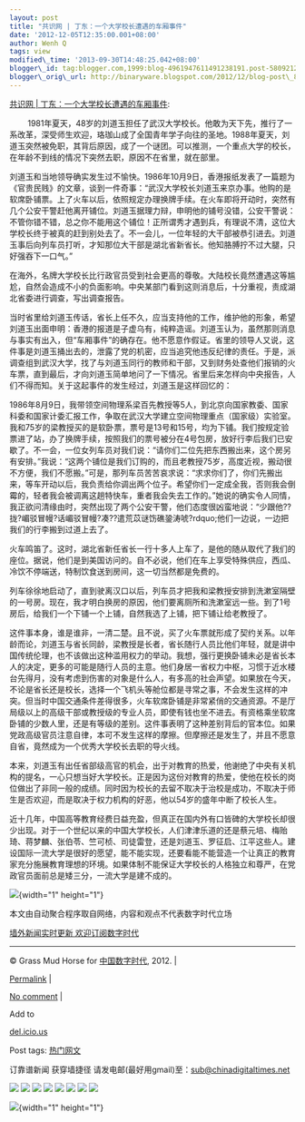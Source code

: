 ```yaml
--- 
layout: post 
title: "共识网 | 丁东：一个大学校长遭遇的车厢事件"
date: '2012-12-05T12:35:00.001+08:00' 
author: Wenh Q
tags: view
modified\_time: '2013-09-30T14:48:25.042+08:00' 
blogger\_id: tag:blogger.com,1999:blog-4961947611491238191.post-580921236153453512
blogger\_orig\_url: http://binaryware.blogspot.com/2012/12/blog-post\_8791.html
--- 
```

[共识网
|
丁东：一个大学校长遭遇的车厢事件](http://feedproxy.google.com/~r/chinagfwblog/~3/vhfXU5LvTJs/):

<div>

 　　1981年夏天，48岁的刘道玉担任了武汉大学校长。他敢为天下先，推行了一系改革，深受师生欢迎，珞珈山成了全国青年学子向往的圣地。1988年夏天，刘道玉突然被免职，其背后原因，成了一个谜团。可以推测，一个重点大学的校长，在年龄不到线的情况下突然去职，原因不在省里，就在部里。

刘道玉和当地领导确实发生过不愉快。1986年10月9日，香港报纸发表了一篇题为《官贵民贱》的文章，谈到一件奇事：“武汉大学校长刘道玉来京办事。他购的是软席卧铺票。上了火车以后，依照规定办理换牌手续。在火车即将开动时，突然有几个公安干警赶他离开铺位。刘道玉据理力辩，申明他的铺号没错，公安干警说：不管你错不错，总之你不能用这个铺位！正所谓秀才遇到兵，有理说不清，这位大学校长终于被真的赶到别处去了。不一会儿，一位年轻的大干部被恭引进去。刘道玉事后向列车员打听，才知那位大干部是湖北省新省长。他知胳膊拧不过大腿，只好强吞下一口气。”

在海外，名牌大学校长比行政官员受到社会更高的尊敬。大陆校长竟然遭遇这等尴尬，自然会造成不小的负面影响。中央某部门看到这则消息后，十分重视，责成湖北省委进行调查，写出调查报告。

当时省里给刘道玉传话，省长上任不久，应当支持他的工作，维护他的形象，希望刘道玉出面申明：香港的报道是子虚乌有，纯粹造谣。刘道玉认为，虽然那则消息与事实有出入，但“车厢事件”的确存在。他不愿意作假证。省里的领导人又说，这件事是刘道玉捅出去的，泄露了党的机密，应当追究他违反纪律的责任。于是，派调查组到武汉大学，找了与刘道玉同行的教师和干部，又到财务处查他们报销的火车票，直到最后，才向刘道玉简单地问了一下情况。省里后来怎样向中央报告，人们不得而知。关于这起事件的发生经过，刘道玉是这样回忆的：

1986年8月9日，我带领空间物理系梁百先教授等5人，到北京向国家教委、国家科委和国家计委汇报工作，争取在武汉大学建立空间物理重点（国家级）实验室。我和75岁的梁教授买的是软卧票，票号是13号和15号，均为下铺。我们按规定验票进了站，办了换牌手续，按照我们的票号被分在4号包房，放好行李后我们已安歇了。不一会，一位女列车员对我们说：“请你们二位先把东西搬出来，这个房另有安排。”我说：“这两个铺位是我们订购的，而且老教授75岁，高度近视，搬动很不方便，我们不愿搬。”可是，那列车员苦苦哀求说：“求求你们了，你们先搬出来，等车开动以后，我负责给你调出两个位子。希望你们一定成全我，否则我会倒霉的，轻者我会被调离这趟特快车，重者我会失去工作的。”她说的确实令人同情，我正欲问清缘由时，突然出现了两个公安干警，他们态度很凶蛮地说：“少跟他??拢?嵋驳冒幔?话嵋驳冒幔?凑??遣荒苡谜饬礁銎涛唬?rdquo;他们一边说，一边把我们的行李搬到过道上去了。

火车鸣笛了。这时，湖北省新任省长一行十多人上车了，是他的随从取代了我们的座位。据说，他们是到美国访问的。自不必说，他们在车上享受特殊供应，西瓜、冷饮不停端送，特制饮食送到房间，这一切当然都是免费的。

列车徐徐地启动了，直到驶离汉口以后，列车员才把我和梁教授安排到洗漱室隔壁的一号房。现在，我才明白换房的原因，他们要离厕所和洗漱室远一些。到了1号房后，给我们一个下铺一个上铺，自然我选了上铺，把下铺让给老教授了。

这件事本身，谁是谁非，一清二楚。且不说，买了火车票就形成了契约关系。以年龄而论，刘道玉与省长同龄，梁教授是长者，省长随行人员比他们年轻，就是讲中国传统伦理，也不该做出这种滥用权力的举动。我想，强行更换卧铺未必是省长本人的决定，更多的可能是随行人员的主意。他们身居一省权力中枢，习惯于近水楼台先得月，没有考虑到伤害的对象是什么人，有多高的社会声望。如果放在今天，不论是省长还是校长，选择一个飞机头等舱位都是寻常之事，不会发生这样的冲突。但当时中国交通条件差得很多，火车软席卧铺是非常紧俏的交通资源。不是厅局级以上的高级干部或教授级的专业人员，即使有钱也坐不进去。有资格乘坐软席卧铺的少数人里，还是有等级的差别。这件事表明了这种差别背后的官本位。如果党政高级官员注意自律，本可不发生这样的摩擦。但摩擦还是发生了，并且不愿意自省，竟然成为一个优秀大学校长去职的导火线。

本来，刘道玉有出任省部级高官的机会，出于对教育的热爱，他谢绝了中央有关机构的提名，一心只想当好大学校长。正是因为这份对教育的热爱，使他在校长的岗位做出了非同一般的成绩。同时因为校长的去留不取决于治校是成功，不取决于师生是否欢迎，而是取决于权力机构的好恶，他以54岁的盛年中断了校长人生。

近十几年，中国高等教育经费日益充盈，但真正在国内外有口皆碑的大学校长却很少出现。对于一个世纪以来的中国大学校长，人们津津乐道的还是蔡元培、梅贻琦、蒋梦麟、张伯苓、竺可桢、司徒雷登，还是刘道玉、罗征启、江平这些人。建设国际一流大学是很好的愿望，能不能实现，还要看能不能营造一个让真正的教育家充分施展教育理想的环境。如果体制不能保证大学校长的人格独立和尊严，在党政官员面前总是矮三分，一流大学是建不成的。

</div>

![](http://pixel.quantserve.com/pixel/p-89EKCgBk8MZdE.gif){width="1"
height="1"}

本文由自动聚合程序取自网络，内容和观点不代表数字时代立场



[墙外新闻实时更新 欢迎订阅数字时代](http://eepurl.com/msuvD)


















------------------------------------------------------------------------

© Grass Mud Horse for [中国数字时代](https://mycdtweb.info/chinese),
2012. |

[Permalink](https://mycdtweb.info/chinese/2012/12/%e5%85%b1%e8%af%86%e7%bd%91-%e4%b8%81%e4%b8%9c%ef%bc%9a%e4%b8%80%e4%b8%aa%e5%a4%a7%e5%ad%a6%e6%a0%a1%e9%95%bf%e9%81%ad%e9%81%87%e7%9a%84%e8%bd%a6%e5%8e%a2%e4%ba%8b%e4%bb%b6/)
|

[No
comment](https://mycdtweb.info/chinese/2012/12/%e5%85%b1%e8%af%86%e7%bd%91-%e4%b8%81%e4%b8%9c%ef%bc%9a%e4%b8%80%e4%b8%aa%e5%a4%a7%e5%ad%a6%e6%a0%a1%e9%95%bf%e9%81%ad%e9%81%87%e7%9a%84%e8%bd%a6%e5%8e%a2%e4%ba%8b%e4%bb%b6/#comments)
|

Add to

[del.icio.us](http://del.icio.us/post?url=https://mycdtweb.info/chinese/2012/12/%e5%85%b1%e8%af%86%e7%bd%91-%e4%b8%81%e4%b8%9c%ef%bc%9a%e4%b8%80%e4%b8%aa%e5%a4%a7%e5%ad%a6%e6%a0%a1%e9%95%bf%e9%81%ad%e9%81%87%e7%9a%84%e8%bd%a6%e5%8e%a2%e4%ba%8b%e4%bb%b6/&title=%E5%85%B1%E8%AF%86%E7%BD%91%20%7C%20%E4%B8%81%E4%B8%9C%EF%BC%9A%E4%B8%80%E4%B8%AA%E5%A4%A7%E5%AD%A6%E6%A0%A1%E9%95%BF%E9%81%AD%E9%81%87%E7%9A%84%E8%BD%A6%E5%8E%A2%E4%BA%8B%E4%BB%B6)





Post tags:
[热门网文](https://mycdtweb.info/chinese/tag/%e7%83%ad%e9%97%a8%e7%bd%91%e6%96%87/?category=10466)



订靠谱新闻 获穿墙捷径
请发电邮(最好用gmail)至：sub@chinadigitaltimes.net





<div>

[![](http://feeds.feedburner.com/~ff/chinagfwblog?d=yIl2AUoC8zA)](http://feeds.feedburner.com/~ff/chinagfwblog?a=vhfXU5LvTJs:4OBmzG2JLoc:yIl2AUoC8zA)
[![](http://feeds.feedburner.com/~ff/chinagfwblog?i=vhfXU5LvTJs:4OBmzG2JLoc:-BTjWOF_DHI)](http://feeds.feedburner.com/~ff/chinagfwblog?a=vhfXU5LvTJs:4OBmzG2JLoc:-BTjWOF_DHI)
[![](http://feeds.feedburner.com/~ff/chinagfwblog?i=vhfXU5LvTJs:4OBmzG2JLoc:F7zBnMyn0Lo)](http://feeds.feedburner.com/~ff/chinagfwblog?a=vhfXU5LvTJs:4OBmzG2JLoc:F7zBnMyn0Lo)
[![](http://feeds.feedburner.com/~ff/chinagfwblog?i=vhfXU5LvTJs:4OBmzG2JLoc:V_sGLiPBpWU)](http://feeds.feedburner.com/~ff/chinagfwblog?a=vhfXU5LvTJs:4OBmzG2JLoc:V_sGLiPBpWU)
[![](http://feeds.feedburner.com/~ff/chinagfwblog?d=qj6IDK7rITs)](http://feeds.feedburner.com/~ff/chinagfwblog?a=vhfXU5LvTJs:4OBmzG2JLoc:qj6IDK7rITs)
[![](http://feeds.feedburner.com/~ff/chinagfwblog?d=l6gmwiTKsz0)](http://feeds.feedburner.com/~ff/chinagfwblog?a=vhfXU5LvTJs:4OBmzG2JLoc:l6gmwiTKsz0)
[![](http://feeds.feedburner.com/~ff/chinagfwblog?i=vhfXU5LvTJs:4OBmzG2JLoc:gIN9vFwOqvQ)](http://feeds.feedburner.com/~ff/chinagfwblog?a=vhfXU5LvTJs:4OBmzG2JLoc:gIN9vFwOqvQ)
[![](http://feeds.feedburner.com/~ff/chinagfwblog?d=TzevzKxY174)](http://feeds.feedburner.com/~ff/chinagfwblog?a=vhfXU5LvTJs:4OBmzG2JLoc:TzevzKxY174)

</div>

![](http://feeds.feedburner.com/~r/chinagfwblog/~4/vhfXU5LvTJs){width="1"
height="1"}
